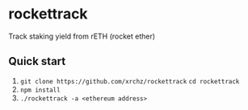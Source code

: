 # rockettrack
Track staking yield from rETH (rocket ether)

## Quick start
1. `git clone https://github.com/xrchz/rockettrack` `cd rockettrack`
2. `npm install`
3. `./rockettrack -a <ethereum address>`
